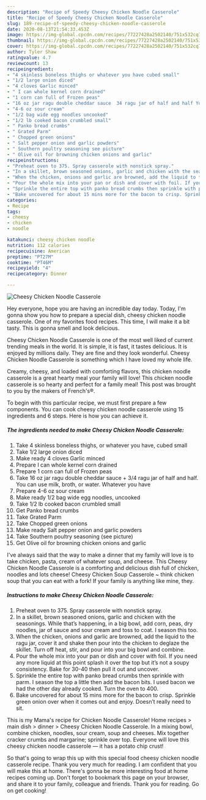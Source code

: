 ```yaml
---
description: "Recipe of Speedy Cheesy Chicken Noodle Casserole"
title: "Recipe of Speedy Cheesy Chicken Noodle Casserole"
slug: 189-recipe-of-speedy-cheesy-chicken-noodle-casserole
date: 2020-08-13T21:54:33.453Z
image: https://img-global.cpcdn.com/recipes/77227428a2502140/751x532cq70/cheesy-chicken-noodle-casserole-recipe-main-photo.jpg
thumbnail: https://img-global.cpcdn.com/recipes/77227428a2502140/751x532cq70/cheesy-chicken-noodle-casserole-recipe-main-photo.jpg
cover: https://img-global.cpcdn.com/recipes/77227428a2502140/751x532cq70/cheesy-chicken-noodle-casserole-recipe-main-photo.jpg
author: Tyler Shaw
ratingvalue: 4.7
reviewcount: 13
recipeingredient:
- "4 skinless boneless thighs or whatever you have cubed small"
- "1/2 large onion diced"
- "4 cloves Garlic minced"
- " I can whole kernel corn drained"
- "1 corn can full of Frozen peas"
- "16 oz jar ragu double cheddar sauce  34 ragu jar of half and half You can use milk broth or water Whatever you have"
- "4-6 oz sour cream"
- "1/2 bag wide egg noodles uncooked"
- "1/2 lb cooked bacon crumbled small"
- " Panko bread crumbs"
- " Grated Parm"
- " Chopped green onions"
- " Salt pepper onion and garlic powders"
- " Southern poultry seasoning see picture"
- " Olive oil for browning chicken onions and garlic"
recipeinstructions:
- "Preheat oven to 375. Spray casserole with nonstick spray."
- "In a skillet, brown seasoned onions, garlic and chicken with the seasonings. While that’s happening, in a big bowl, add corn, peas, dry noodles, jar of sauce and sour cream and toss to coat. I season this too."
- "When the chicken, onions and garlic are browned, add the liquid to the ragu jar, cover it and shake then pour into the chicken to deglaze the skillet. Turn off heat, stir, and pour into your big bowl and combine."
- "Pour the whole mix into your pan or dish and cover with foil. If you need any more liquid at this point splash it over the top but it’s not a soupy consistency. Bake for 30-40 then pull it out and uncover."
- "Sprinkle the entire top with panko bread crumbs then sprinkle with parm. I season the top a little then add the bacon bits. I used bacon we had the other day already cooked. Turn the oven to 400."
- "Bake uncovered for about 15 mins more for the bacon to crisp. Sprinkle green onion over when it comes out and enjoy. Doesn’t really need to sit."
categories:
- Recipe
tags:
- cheesy
- chicken
- noodle

katakunci: cheesy chicken noodle 
nutrition: 112 calories
recipecuisine: American
preptime: "PT27M"
cooktime: "PT46M"
recipeyield: "4"
recipecategory: Dinner

---
```



![Cheesy Chicken Noodle Casserole](https://img-global.cpcdn.com/recipes/77227428a2502140/751x532cq70/cheesy-chicken-noodle-casserole-recipe-main-photo.jpg)

Hey everyone, hope you are having an incredible day today. Today, I'm gonna show you how to prepare a special dish, cheesy chicken noodle casserole. One of my favorites food recipes. This time, I will make it a bit tasty. This is gonna smell and look delicious.

Cheesy Chicken Noodle Casserole is one of the most well liked of current trending meals in the world. It is simple, it is fast, it tastes delicious. It is enjoyed by millions daily. They are fine and they look wonderful. Cheesy Chicken Noodle Casserole is something which I have loved my whole life.

Creamy, cheesy, and loaded with comforting flavors, this chicken noodle casserole is a great hearty meal your family will love! This chicken noodle casserole is so hearty and perfect for a family meal! This post was brought to you by the makers of French&#39;s®.


To begin with this particular recipe, we must first prepare a few components. You can cook cheesy chicken noodle casserole using 15 ingredients and 6 steps. Here is how you can achieve it.

<!--inarticleads1-->

##### The ingredients needed to make Cheesy Chicken Noodle Casserole:

1. Take 4 skinless boneless thighs, or whatever you have, cubed small
1. Take 1/2 large onion diced
1. Make ready 4 cloves Garlic minced
1. Prepare  I can whole kernel corn drained
1. Prepare 1 corn can full of Frozen peas
1. Take 16 oz jar ragu double cheddar sauce + 3/4 ragu jar of half and half. You can use milk, broth, or water. Whatever you have
1. Prepare 4-6 oz sour cream
1. Make ready 1/2 bag wide egg noodles, uncooked
1. Take 1/2 lb cooked bacon crumbled small
1. Get  Panko bread crumbs
1. Take  Grated Parm
1. Take  Chopped green onions
1. Make ready  Salt pepper onion and garlic powders
1. Take  Southern poultry seasoning (see picture)
1. Get  Olive oil for browning chicken onions and garlic


I&#39;ve always said that the way to make a dinner that my family will love is to take chicken, pasta, cream of whatever soup, and cheese. This Cheesy Chicken Noodle Casserole is a comforting and delicious dish full of chicken, noodles and lots cheese! Cheesy Chicken Soup Casserole ~ think chicken soup that you can eat with a fork! If your family is anything like mine, they. 

<!--inarticleads2-->

##### Instructions to make Cheesy Chicken Noodle Casserole:

1. Preheat oven to 375. Spray casserole with nonstick spray.
1. In a skillet, brown seasoned onions, garlic and chicken with the seasonings. While that’s happening, in a big bowl, add corn, peas, dry noodles, jar of sauce and sour cream and toss to coat. I season this too.
1. When the chicken, onions and garlic are browned, add the liquid to the ragu jar, cover it and shake then pour into the chicken to deglaze the skillet. Turn off heat, stir, and pour into your big bowl and combine.
1. Pour the whole mix into your pan or dish and cover with foil. If you need any more liquid at this point splash it over the top but it’s not a soupy consistency. Bake for 30-40 then pull it out and uncover.
1. Sprinkle the entire top with panko bread crumbs then sprinkle with parm. I season the top a little then add the bacon bits. I used bacon we had the other day already cooked. Turn the oven to 400.
1. Bake uncovered for about 15 mins more for the bacon to crisp. Sprinkle green onion over when it comes out and enjoy. Doesn’t really need to sit.


This is my Mama&#39;s recipe for Chicken Noodle Casserole! Home recipes &gt; main dish &gt; dinner &gt; Cheesy Chicken Noodle Casserole. In a mixing bowl, combine chicken, noodles, sour cream, soup and cheeses. Mix together cracker crumbs and margarine; sprinkle over top. Everyone will love this cheesy chicken noodle casserole — it has a potato chip crust! 

So that's going to wrap this up with this special food cheesy chicken noodle casserole recipe. Thank you very much for reading. I am confident that you will make this at home. There's gonna be more interesting food at home recipes coming up. Don't forget to bookmark this page on your browser, and share it to your family, colleague and friends. Thank you for reading. Go on get cooking!
